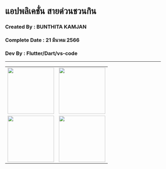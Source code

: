 # แอปพลิเคชั่น สายด่วนชวนกิน

### Created By : BUNTHITA KAMJAN

### Complete Date : 21 มีนาคม 2566

### Dev By : Flutter/Dart/vs-code

***

<table>
    <Tr>
        <td>
            <img src="https://user-images.githubusercontent.com/127838743/226536014-919157e7-2fda-4cba-91c4-6967d8456b47.png" width="150">
        </td>
        <td>
            <img src="https://user-images.githubusercontent.com/127838743/226536014-919157e7-2fda-4cba-91c4-6967d8456b47.png" width="150">
        </td>
    </tr>
     <tr>
        <td>
            <img src="https://user-images.githubusercontent.com/127838743/226536014-919157e7-2fda-4cba-91c4-6967d8456b47.png" width="150">
        </td>
        <td>
            <img src="https://user-images.githubusercontent.com/127838743/226536014-919157e7-2fda-4cba-91c4-6967d8456b47.png" width="150">
        </td>
    </tr>
</table>     





